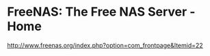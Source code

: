 <!--
id: 170760188
link: http://kevinisom.info/post/170760188/freenas-the-free-nas-server-home
slug: freenas-the-free-nas-server-home
date: Tue Aug 25 2009 10:06:11 GMT+1200 (NZST)
raw: {"blog_name":"kevinisom","id":170760188,"post_url":"http://kevinisom.info/post/170760188/freenas-the-free-nas-server-home","slug":"freenas-the-free-nas-server-home","type":"link","date":"2009-08-24 22:06:11 GMT","timestamp":1251151571,"state":"published","format":"html","reblog_key":"GtMoKEXq","tags":[],"short_url":"http://tmblr.co/Zw68YyABPVy","highlighted":[],"feed_item":"http://www.freenas.org/index.php?option=com_frontpage&Itemid=22","from_feed_id":"650234","note_count":0,"title":"FreeNAS: The Free NAS Server - Home","url":"http://www.freenas.org/index.php?option=com_frontpage&Itemid=22","description":""}
publish: 2009-08-025
tags: 
title: FreeNAS: The Free NAS Server - Home
-->


FreeNAS: The Free NAS Server - Home
===================================

<http://www.freenas.org/index.php?option=com_frontpage&Itemid=22>

